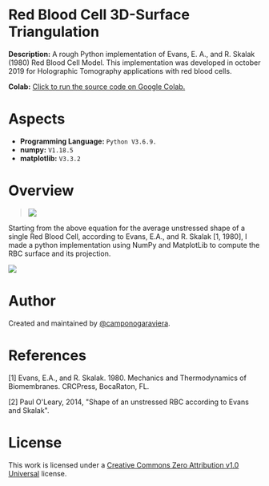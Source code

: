 # Red Blood Cell 3D-Surface Triangulation
**Description:** A rough Python implementation of Evans, E. A., and R. Skalak (1980) Red Blood Cell Model. This implementation was developed in october 2019 for Holographic Tomography applications with red blood cells.

**Colab:** [Click to run the source code on Google Colab.](https://drive.google.com/file/d/1EvKv088ijMo53aoazquB1AYNNe0wLY9R/view?usp=sharing)

# Aspects
- **Programming Language:** `Python V3.6.9.`
- **numpy:** `V1.18.5` 
- **matplotlib:** `V3.3.2` 

# Overview
> <img src="https://render.githubusercontent.com/render/math?math=z=\pm D_0 \sqrt{1 - \frac{4(x^2+y^2)}{D_{0}^2}} \left( a_0 + \frac{a_1(x^2+y^2)}{D_{0}^2}+\frac{a_2(x^2+y^2)^2}{D_{0}^4}\right).">

Starting from the above equation for the average unstressed shape of a single Red Blood Cell, according to Evans, E.A., and R. Skalak [1, 1980], I made a python implementation using NumPy and MatplotLib to compute the RBC surface and its projection.


![](RBC_Implementation.gif)

# Author 

Created and maintained by [@camponogaraviera][1].

[1]: https://github.com/camponogaraviera

# References

\[1] Evans, E.A., and R. Skalak. 1980. Mechanics and Thermodynamics of Biomembranes. CRCPress, BocaRaton, FL.

\[2] Paul O'Leary, 2014, "Shape of an unstressed RBC according to Evans and Skalak".


# License

This work is licensed under a [Creative Commons Zero Attribution v1.0 Universal](LICENSE) license.
